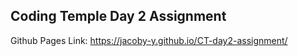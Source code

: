 ## Coding Temple Day 2 Assignment


Github Pages Link: https://jacoby-y.github.io/CT-day2-assignment/